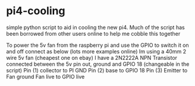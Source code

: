 # pi4-cooling
simple python script to aid in cooling the new pi4.
Much of the script has been borrowed from other users online to help me cobble this together 

To power the 5v fan from the raspberry pi and use the GPIO to switch it on and off connect as below (lots more examples online)
Im using a 40mm 2 wire 5v fan (cheapest one on ebay)
I have a 2N2222A NPN Transistor connected between the 5v pin out, ground and GPIO 18 (changeable in the script)
Pin (1) collector to PI GND
Pin (2) base to GPIO 18
Pin (3) Emitter to Fan ground
Fan live to GPIO live
